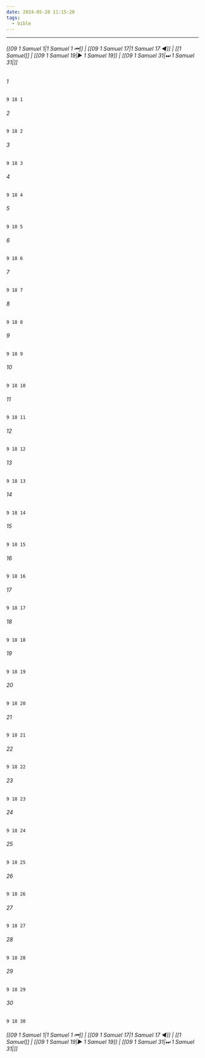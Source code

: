 ```yaml
---
date: 2024-05-28 11:15:20
tags:
  - bible
---
```

___

###### [[09 1 Samuel 1|1 Samuel 1 ⏮]] | [[09 1 Samuel 17|1 Samuel 17 ◀]] | [[1 Samuel]] | [[09 1 Samuel 19|▶ 1 Samuel 19]] | [[09 1 Samuel 31|⏭ 1 Samuel 31|]]

###### 1
``` verse
9 18 1 
```
###### 2
``` verse
9 18 2 
```
###### 3
``` verse
9 18 3 
```
###### 4
``` verse
9 18 4 
```
###### 5
``` verse
9 18 5 
```
###### 6
``` verse
9 18 6 
```
###### 7
``` verse
9 18 7 
```
###### 8
``` verse
9 18 8 
```
###### 9
``` verse
9 18 9 
```
###### 10
``` verse
9 18 10 
```
###### 11
``` verse
9 18 11 
```
###### 12
``` verse
9 18 12 
```
###### 13
``` verse
9 18 13 
```
###### 14
``` verse
9 18 14 
```
###### 15
``` verse
9 18 15 
```
###### 16
``` verse
9 18 16 
```
###### 17
``` verse
9 18 17 
```
###### 18
``` verse
9 18 18 
```
###### 19
``` verse
9 18 19 
```
###### 20
``` verse
9 18 20 
```
###### 21
``` verse
9 18 21 
```
###### 22
``` verse
9 18 22 
```
###### 23
``` verse
9 18 23 
```
###### 24
``` verse
9 18 24 
```
###### 25
``` verse
9 18 25 
```
###### 26
``` verse
9 18 26 
```
###### 27
``` verse
9 18 27 
```
###### 28
``` verse
9 18 28 
```
###### 29
``` verse
9 18 29 
```
###### 30
``` verse
9 18 30 
```

###### [[09 1 Samuel 1|1 Samuel 1 ⏮]] | [[09 1 Samuel 17|1 Samuel 17 ◀]] | [[1 Samuel]] | [[09 1 Samuel 19|▶ 1 Samuel 19]] | [[09 1 Samuel 31|⏭ 1 Samuel 31|]]

